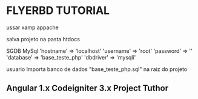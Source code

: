 # FLYERBD TUTORIAL
ussar xamp appache

salva projeto na pasta htdocs

SGDB MySql
'hostname' => 'localhost'
	'username' => 'root'
	'password' => ''
	'database' => 'base_teste_php'
	'dbdriver' => 'mysqli'

usuario
Importa banco de dados "base_teste_php.sql" na raiz do projeto

## Angular 1.x Codeigniter 3.x Project Tuthor 
